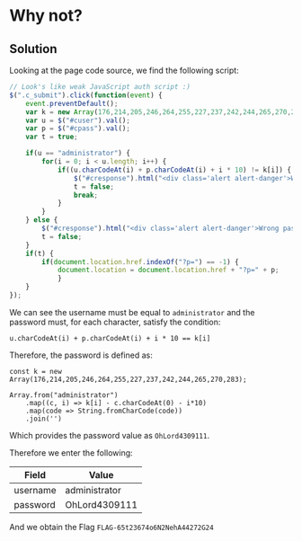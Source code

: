# Why not?

## Solution

Looking at the page code source, we find the following script:
```javascript
// Look's like weak JavaScript auth script :)
$(".c_submit").click(function(event) {
	event.preventDefault();
	var k = new Array(176,214,205,246,264,255,227,237,242,244,265,270,283);
	var u = $("#cuser").val();
	var p = $("#cpass").val();
	var t = true;

	if(u == "administrator") {
		for(i = 0; i < u.length; i++) {
			if((u.charCodeAt(i) + p.charCodeAt(i) + i * 10) != k[i]) {
				$("#cresponse").html("<div class='alert alert-danger'>Wrong password sorry.</div>");
				t = false;
				break;
			}
		}
	} else {
		$("#cresponse").html("<div class='alert alert-danger'>Wrong password sorry.</div>");
		t = false;
	}
	if(t) {
		if(document.location.href.indexOf("?p=") == -1) {
			document.location = document.location.href + "?p=" + p;
			}
	}
});		
```

We can see the username must be equal to `administrator` and the password must, for each character, satisfy the condition:

```
u.charCodeAt(i) + p.charCodeAt(i) + i * 10 == k[i]
```

Therefore, the password is defined as:
```
const k = new Array(176,214,205,246,264,255,227,237,242,244,265,270,283);

Array.from("administrator")
	.map((c, i) => k[i] - c.charCodeAt(0) - i*10)
	.map(code => String.fromCharCode(code))
	.join('')
```

Which provides the password value as `OhLord4309111`.

Therefore we enter the following:

|Field  | Value |
| ------------- | ------------- |
|username|administrator|
|password|OhLord4309111|

And we obtain the Flag `FLAG-65t23674o6N2NehA44272G24`